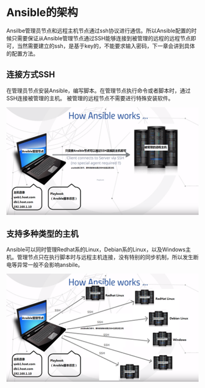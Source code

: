 # Ansible的架构

Ansilbe管理员节点和远程主机节点通过ssh协议进行通信。所以Ansible配置的时候只需要保证从Ansible管理节点通过SSH能够连接到被管理的远程的远程节点即可，当然需要建立的ssh，是基于key的，不能要求输入密码，下一章会讲到具体的配置方法。

## 连接方式SSH

在管理员节点安装Ansible，编写脚本。在管理节点执行命令或者脚本时，通过SSH连接被管理的主机。  被管理的远程节点不需要进行特殊安装软件。

![](architecture/ansible-two-machine-edited.png)

## 支持多种类型的主机

Ansible可以同时管理Redhat系的Linux，Debian系的Linux，以及Windows主机。管理节点只在执行脚本时与远程主机连接，没有特别的同步机制，所以发生断电等异常一般不会影响ansbile。

![](architecture/ansible-multiple-machine-edited.png)
